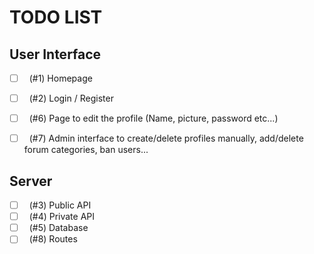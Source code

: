 # TODO LIST

## User Interface

- [ ] &nbsp; (#1) Homepage
- [ ] &nbsp; (#2) Login / Register
- [ ] &nbsp; (#6) Page to edit the profile (Name, picture, password etc...)
- [ ] &nbsp; (#7) Admin interface to create/delete profiles manually, 
  add/delete forum categories, ban users...  


## Server

- [ ] &nbsp; (#3) Public API
- [ ] &nbsp; (#4) Private API
- [ ] &nbsp; (#5) Database
- [ ] &nbsp; (#8) Routes

